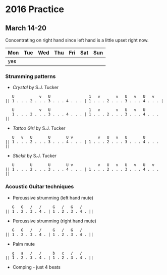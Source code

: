 
# 2016 Practice

## March 14-20

Concentrating on right hand since left hand is a little upset right now.

| Mon | Tue | Wed | Thu | Fri | Sat | Sun |
| --- | --- | --- | --- | --- | --- | --- |
| yes |     |     |     |     |     |     |

### Strumming patterns

- *Crystal* by S.J. Tucker
```
   U           v   U                 1   v       v   U   v   U   v
|| 1 . . . 2 . . . 3 . . . 4 . . . | 1 . . . 2 . . . 3 . . . 4 . . . |

   U           v   U                 1   v       v   U   v   U   
   1 . . . 2 . . . 3 . . . 4 . . . | 1 . . . 2 . . . 3 . . . 4 . . . ||
```

- *Tattoo Girl* by S.J. Tucker
```
   U   v   U       U       U v           v   U   v   U       U
|| 1 . . . 2 . . . 3 . . . 4 . . . | 1 . . . 2 . . . 3 . . . 4 . . . ||
```

- *Stickit* by S.J. Tucker
```
   U       U       U       U v           v   U   v   U   v   U   v
|| 1 . . . 2 . . . 3 . . . 4 . . . | 1 . . . 2 . . . 3 . . . 4 . . . ||
```

### Acoustic Guitar techniques

- Percussive strumming (left hand mute)

```
   G   G   /   /     G   /   G   /  
|| 1 . 2 . 3 . 4 . | 1 . 2 . 3 . 4 . ||
```

- Percussive strumming (right hand mute)

```
   G   G   /   /     G   /   G   /  
|| 1 . 2 . 3 . 4 . | 1 . 2 . 3 . 4 . ||
```

- Palm mute

```
   g   a   /   /     b   c   /   / 
|| 1 . 2 . 3 . 4 . | 1 . 2 . 3 . 4 . ||
```

- Comping - just 4 beats

